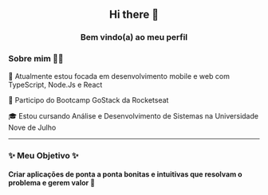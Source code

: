 <h2 align="center"> Hi there 👋 </h2>
<h3 align="center"> Bem vindo(a) ao meu perfil </h3>

### Sobre mim :man_technologist: 

🌱 Atualmente estou focada em desenvolvimento mobile e web com TypeScript, Node.Js e React 

🚀 Participo do Bootcamp GoStack da Rocketseat

🎓 Estou cursando Análise e Desenvolvimento de Sistemas na Universidade Nove de Julho 

---

### ✨ Meu Objetivo ✨ 
#### Criar aplicações de ponta a ponta  bonitas e intuitivas que resolvam o problema e gerem valor 💜
  

<!--
**GyAlves/GyALves** is a  _special_ ✨ repository because its `README.md` (this file) appears on your GitHub profile.

Here are some ideas to get you started:

- 🔭 I’m currently working on ...
- 🌱 I’m currently learning ...
- 👯 I’m looking to collaborate on ...
- 🤔 I’m looking for help with ...
- 💬 Ask me about ...
- 📫 How to reach me: ...
- 😄 Pronouns: ...
- ⚡ Fun fact: ...
-->

